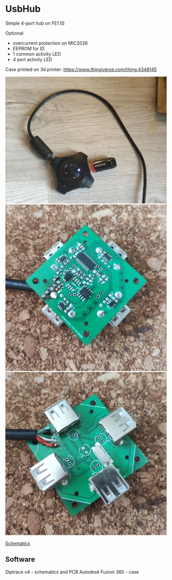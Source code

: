 # UsbHub
Simple 4-port hub on FE1.1S

Optional: 
- overcurrent protection on MIC2026
- EEPROM for ID
- 1 common activity LED
- 4 port activity LED

Case printed on 3d printer: https://www.thingiverse.com/thing:4348145

![Completed](/photos/result.png)
![PCB Assembled Bottom](/photos/Bottom.jpg)
![PCB Assembled Top](/photos/Top.jpg)

[Schematics](/artefacts/sch.pdf)

## Software
Diptrace v4 - schematics and PCB
Autodesk Fusion 360 - case
